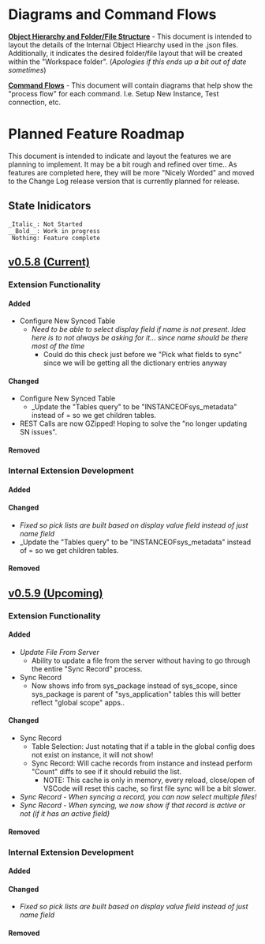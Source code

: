 # Diagrams and Command Flows

[__Object Hierarchy and Folder/File Structure__](https://www.lucidchart.com/invitations/accept/9311c598-a1ee-47b5-86a4-6a88d12fd003) - This document is intended to layout the details of the Internal Object Hiearchy used in the .json files. Additionally, it indicates the desired folder/file layout that will be created within the "Workspace folder". (_Apologies if this ends up a bit out of date sometimes_)

[__Command Flows__]() - This document will contain diagrams that help show the "process flow" for each command. I.e. Setup New Instance, Test connection, etc.

# Planned Feature Roadmap
This document is intended to indicate and layout the features we are planning to implement. It may be a bit rough and refined over time.. As features are completed here, they will be more "Nicely Worded" and moved to the Change Log release version that is currently planned for release.

## State Inidicators
    _Italic_: Not Started
    __Bold__: Work in progress
     Nothing: Feature complete

## [v0.5.8 (Current)]()

### Extension Functionality
#### Added
- Configure New Synced Table
    - _Need to be able to select display field if name is not present. Idea here is to not always be asking for it... since name should be there most of the time_
        - Could do this check just before we "Pick what fields to sync" since we will be getting all the dictionary entries anyway


#### Changed
- Configure New Synced Table
    - _Update the "Tables query" to be "INSTANCEOFsys_metadata" instead of =  so we get children tables. 
- REST Calls are now GZipped! Hoping to solve the "no longer updating SN issues". 

#### Removed


### Internal Extension Development

#### Added

#### Changed
- _Fixed so pick lists are built based on display value field instead of just name field_
- _Update the "Tables query" to be "INSTANCEOFsys_metadata" instead of =  so we get children tables. 


#### Removed



## [v0.5.9 (Upcoming)]()

### Extension Functionality
#### Added
- _Update File From Server_
    - Ability to update a file from the server without having to go through the entire "Sync Record" process. 
- Sync Record
    - Now shows info from sys_package instead of sys_scope, since sys_package is parent of "sys_application" tables this will better reflect "global scope" apps..
    
#### Changed
- Sync Record
    - Table Selection: Just notating that if a table in the global config does not exist on instance, it will not show!
    - Sync Record: Will cache records from instance and instead perform "Count" diffs to see if it should rebuild the list. 
        - NOTE: This cache is only in memory, every reload, close/open of VSCode will reset this cache, so first file sync will be a bit slower. 
- _Sync Record - When syncing a record, you can now select multiple files!_
- _Sync Record - When syncing, we now show if that record is active or not (if it has an active field)_

#### Removed


### Internal Extension Development

#### Added

#### Changed
- _Fixed so pick lists are built based on display value field instead of just name field_

#### Removed
